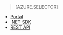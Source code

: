 ﻿> [AZURE.SELECTOR] 
- [Portal](../articles/media-services/media-services-portal-configure-content-key-auth-policy.md)
- [.NET SDK](../articles/media-services/media-services-dotnet-configure-content-key-auth-policy.md)
- [REST API](../articles/media-services/media-services-rest-configure-content-key-auth-policy.md)